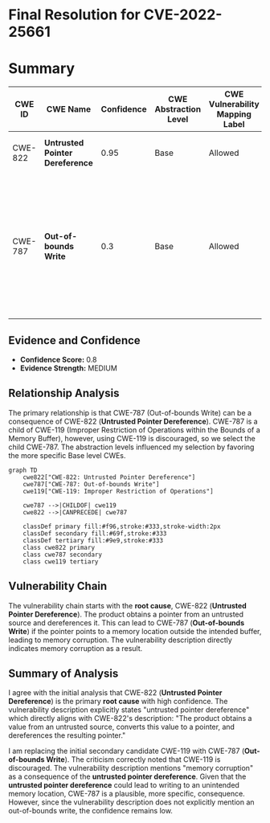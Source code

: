 # Final Resolution for CVE-2022-25661

# Summary
| CWE ID | CWE Name | Confidence | CWE Abstraction Level | CWE Vulnerability Mapping Label | CWE-Vulnerability Mapping Notes |
|---|---|---|---|---|---|
| CWE-822 | **Untrusted Pointer Dereference** | 0.95 | Base | Allowed | Primary CWE: **Root cause** of the vulnerability. |
| CWE-787 | **Out-of-bounds Write** | 0.3 | Base | Allowed | Secondary Candidate: Possible consequence of the **untrusted pointer dereference**, leading to memory corruption via out-of-bounds write. |

## Evidence and Confidence

*   **Confidence Score:** 0.8
*   **Evidence Strength:** MEDIUM

## Relationship Analysis
The primary relationship is that CWE-787 (Out-of-bounds Write) can be a consequence of CWE-822 (**Untrusted Pointer Dereference**). CWE-787 is a child of CWE-119 (Improper Restriction of Operations within the Bounds of a Memory Buffer), however, using CWE-119 is discouraged, so we select the child CWE-787. The abstraction levels influenced my selection by favoring the more specific Base level CWEs.

```mermaid
graph TD
    cwe822["CWE-822: Untrusted Pointer Dereference"]
    cwe787["CWE-787: Out-of-bounds Write"]
    cwe119["CWE-119: Improper Restriction of Operations"]
    
    cwe787 -->|CHILDOF| cwe119
    cwe822 -->|CANPRECEDE| cwe787
    
    classDef primary fill:#f96,stroke:#333,stroke-width:2px
    classDef secondary fill:#69f,stroke:#333
    classDef tertiary fill:#9e9,stroke:#333
    class cwe822 primary
    class cwe787 secondary
    class cwe119 tertiary
```

## Vulnerability Chain
The vulnerability chain starts with the **root cause**, CWE-822 (**Untrusted Pointer Dereference**). The product obtains a pointer from an untrusted source and dereferences it. This can lead to CWE-787 (**Out-of-bounds Write**) if the pointer points to a memory location outside the intended buffer, leading to memory corruption. The vulnerability description directly indicates memory corruption as a result.

## Summary of Analysis
I agree with the initial analysis that CWE-822 (**Untrusted Pointer Dereference**) is the primary **root cause** with high confidence. The vulnerability description explicitly states "untrusted pointer dereference" which directly aligns with CWE-822's description: "The product obtains a value from an untrusted source, converts this value to a pointer, and dereferences the resulting pointer."

I am replacing the initial secondary candidate CWE-119 with CWE-787 (**Out-of-bounds Write**). The criticism correctly noted that CWE-119 is discouraged. The vulnerability description mentions "memory corruption" as a consequence of the **untrusted pointer dereference**. Given that the **untrusted pointer dereference** could lead to writing to an unintended memory location, CWE-787 is a plausible, more specific, consequence. However, since the vulnerability description does not explicitly mention an out-of-bounds write, the confidence remains low.